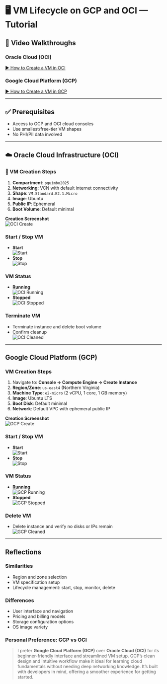 # 🖥️ VM Lifecycle on GCP and OCI — Tutorial

## 🎥 Video Walkthroughs

### Oracle Cloud (OCI)
[▶️ How to Create a VM in OCI](https://www.loom.com/share/defdc64ccc814d47aad53246da9ae163)

### Google Cloud Platform (GCP)
[▶️ How to Create a VM in GCP](https://www.loom.com/share/0071f9bbc61f4b90be84ed6adb1ee56c)

---

## ✅ Prerequisites
- Access to GCP and OCI cloud consoles  
- Use smallest/free-tier VM shapes  
- No PHI/PII data involved  

---

## ☁️ Oracle Cloud Infrastructure (OCI)

### 🔧 VM Creation Steps
1. **Compartment**: `pquimbo2025`  
2. **Networking**: VCN with default internet connectivity  
3. **Shape**: `VM.Standard.E2.1.Micro`  
4. **Image**: Ubuntu  
5. **Public IP**: Ephemeral  
6. **Boot Volume**: Default minimal  

**Creation Screenshot**  
![OCI Create](images/Oracle_create.png)

### Start / Stop VM
- **Start**  
  ![Start](images/Oracle_start.png)  
- **Stop**  
  ![Stop](images/Oracle_stop.png)

### VM Status
- **Running**  
  ![OCI Running](images/Oracle_running.png)  
- **Stopped**  
  ![OCI Stopped](images/Oracle_stoppedstatus.png)

### Terminate VM
- Terminate instance and delete boot volume  
- Confirm cleanup  
  ![OCI Cleaned](images/Oracle_stoppedstatus.png)

---

## Google Cloud Platform (GCP)

### VM Creation Steps
1. Navigate to: **Console → Compute Engine → Create Instance**  
2. **Region/Zone**: `us-east4` (Northern Virginia)  
3. **Machine Type**: `e2-micro` (2 vCPU, 1 core, 1 GB memory)  
4. **Image**: Ubuntu LTS  
5. **Boot Disk**: Default minimal  
6. **Network**: Default VPC with ephemeral public IP  

**Creation Screenshot**  
![GCP Create](images/Google_create.png)

### Start / Stop VM
- **Start**  
  ![Start](images/Google_start.png)  
- **Stop**  
  ![Stop](images/Google_stop.png)

### VM Status
- **Running**  
  ![GCP Running](images/Google_running.png)  
- **Stopped**  
  ![GCP Stopped](images/Google_stoppedstatus.png)

### Delete VM
- Delete instance and verify no disks or IPs remain  
  ![GCP Cleaned](images/Google_deletedstatus.png)

---

## Reflections

### Similarities
- Region and zone selection  
- VM specification setup  
- Lifecycle management: start, stop, monitor, delete  

### Differences
- User interface and navigation  
- Pricing and billing models  
- Storage configuration options  
- OS image variety  

### Personal Preference: GCP vs OCI
> I prefer **Google Cloud Platform (GCP)** over **Oracle Cloud (OCI)** for its beginner-friendly interface and streamlined VM setup. GCP’s clean design and intuitive workflow make it ideal for learning cloud fundamentals without needing deep networking knowledge. It’s built with developers in mind, offering a smoother experience for getting started.